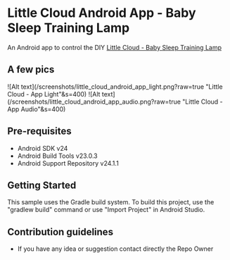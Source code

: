 Little Cloud Android App - Baby Sleep Training Lamp
===================================

An Android app to control the DIY [Little Cloud - Baby Sleep Training Lamp](https://github.com/ltpitt/c-photon-baby-sleep-training-lamp)

A few pics
--------------
![Alt text](/screenshots/little_cloud_android_app_light.png?raw=true "Little Cloud - App Light"&s=400)
![Alt text](/screenshots/little_cloud_android_app_audio.png?raw=true "Little Cloud - App Audio"&s=400)

Pre-requisites
--------------

- Android SDK v24
- Android Build Tools v23.0.3
- Android Support Repository v24.1.1

Getting Started
---------------

This sample uses the Gradle build system. To build this project, use the
"gradlew build" command or use "Import Project" in Android Studio.


Contribution guidelines
---------------
* If you have any idea or suggestion contact directly the Repo Owner

